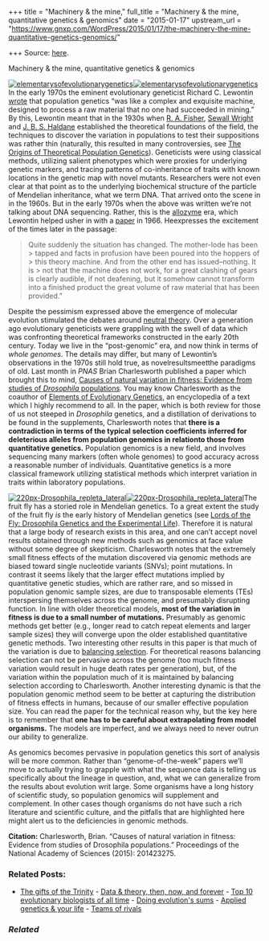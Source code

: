 +++
title = "Machinery & the mine,"
full_title = "Machinery & the mine, quantitative genetics & genomics"
date = "2015-01-17"
upstream_url = "https://www.gnxp.com/WordPress/2015/01/17/the-machinery-the-mine-quantitative-genetics-genomics/"

+++
Source: [here](https://www.gnxp.com/WordPress/2015/01/17/the-machinery-the-mine-quantitative-genetics-genomics/).

Machinery & the mine, quantitative genetics & genomics

[![elementarysofevolutionarygenetics](https://i0.wp.com/www.unz.com/wp-content/uploads/2015/01/elementarysofevolutionarygenetics-190x300.jpg?resize=190%2C300)![elementarysofevolutionarygenetics](https://i0.wp.com/www.unz.com/wp-content/uploads/2015/01/elementarysofevolutionarygenetics-190x300.jpg?resize=190%2C300)](https://www.amazon.com/exec/obidos/ASIN/0981519423/geneexpressio-20)In the early 1970s the eminent evolutionary geneticist Richard C. Lewontin [wrote](https://historiesofecology.blogspot.com/2013/12/lewontin-1974-on-population-genetic.html) that population genetics “was like a complex and exquisite machine, designed to process a raw material that no one had succeeded in mining.” By this, Lewontin meant that in the 1930s when [R. A. Fisher](https://en.wikipedia.org/wiki/Ronald_Fisher), [Sewall Wright](https://en.wikipedia.org/wiki/Sewall_Wright) and [J. B. S. Haldane](https://en.wikipedia.org/wiki/J._B._S._Haldane) established the theoretical foundations of the field, the techniques to discover the variation in populations to test their suppositions was rather thin (naturally, this resulted in many controversies, see [The Origins of Theoretical Population Genetics](https://www.amazon.com/exec/obidos/ASIN/0226684644/geneexpressio-20)). Geneticists were using classical methods, utilizing salient phenotypes which were proxies for underlying genetic markers, and tracing patterns of co-inheritance of traits with known locations in the genetic map with novel mutants. Researchers were not even clear at that point as to the underlying biochemical structure of the particle of Mendelian inheritance, what we term DNA. That arrived onto the scene in in the 1960s. But in the early 1970s when the above was written we’re not talking about DNA sequencing. Rather, this is the [allozyme](https://en.wikipedia.org/wiki/Alloenzyme) era, which Lewontin helped usher in with a [paper](http://www.genetics.org/content/54/2/595.full.pdf) in 1966. Heexpresses the excitement of the times later in the passage:

> Quite suddenly the situation has changed. The mother-lode has been > tapped and facts in profusion have been poured into the hoppers of > this theory machine. And from the other end has issued–nothing. It is > not that the machine does not work, for a great clashing of gears is clearly audible, if not deafening, but it somehow cannot transform into a finished product the great volume of raw material that has been provided.”

Despite the pessimism expressed above the emergence of molecular evolution stimulated the debates around [neutral theory](https://en.wikipedia.org/wiki/Neutral_theory_of_molecular_evolution). Over a generation ago evolutionary geneticists were grappling with the swell of data which was confronting theoretical frameworks constructed in the early 20th century. Today we live in the “post-genomic” era, and now think in terms of *whole genomes*. The details may differ, but many of Lewontin’s observations in the 1970s still hold true, as novelresultsmeetthe paradigms of old. Last month in *PNAS* Brian Charlesworth published a paper which brought this to mind, [Causes of natural variation in fitness: Evidence from studies of *Drosophila* populations](http://www.pnas.org/content/early/2015/01/07/1423275112). You may know Charlesworth as the coauthor of [Elements of Evolutionary Genetics](https://www.amazon.com/exec/obidos/ASIN/0981519423/geneexpressio-20), an encyclopedia of a text which I highly recommend to all. In the paper, which is both review for those of us not steeped in *Drosophila* genetics, and a distillation of derivations to be found in the supplements, Charlesworth notes that **there is a contradiction in terms of the typical selection coefficients inferred for deleterious alleles from population genomics in relationto those from quantitative genetics.** Population genomics is a new field, and involves sequencing many markers (often whole genomes) to good accuracy across a reasonable number of individuals. Quantitative genetics is a more classical framework utilizing statistical methods which interpret variation in traits within laboratory populations.

[![220px-Drosophila_repleta_lateral](https://i0.wp.com/www.unz.com/wp-content/uploads/2015/01/220px-Drosophila_repleta_lateral.jpg?resize=220%2C146)![220px-Drosophila_repleta_lateral](https://i0.wp.com/www.unz.com/wp-content/uploads/2015/01/220px-Drosophila_repleta_lateral.jpg?resize=220%2C146)](https://www.imdb.com/title/tt2903538/)The fruit fly has a storied role in Mendelian genetics. To a great extent the study of the fruit fly *is* the early history of Mendelian genetics (see [Lords of the Fly: Drosophila Genetics and the Experimental Life](https://www.amazon.com/exec/obidos/ASIN/0226450635/geneexpressio-20)). Therefore it is natural that a large body of research exists in this area, and one can’t accept novel results obtained through new methods such as genomics at face value without some degree of skepticism. Charlesworth notes that the extremely small fitness effects of the mutation discovered via genomic methods are biased toward single nucleotide variants (SNVs); point mutations. In contrast it seems likely that the larger effect mutations implied by quantitative genetic studies, which are rather rare, and so missed in population genomic sample sizes, are due to transposable elements (TEs) interspersing themselves across the genome, and presumably disrupting function. In line with older theoretical models, **most of the variation in fitness is due to a small number of mutations.** Presumably as genomic methods get better (e.g., longer read to catch repeat elements and larger sample sizes) they will converge upon the older established quantitative genetic methods. Two interesting other results in this paper is that much of the variation is due to [balancing selection](https://en.wikipedia.org/wiki/Balancing_selection). For theoretical reasons balancing selection can not be pervasive across the genome (too much fitness variation would result in huge death rates per generation), but, of the variation within the population much of it is maintained by balancing selection according to Charlesworth. Another interesting dynamic is that the population genomic method seem to be better at capturing the distribution of fitness effects in humans, because of our smaller effective population size. You can read the paper for the technical reason why, but the key here is to remember that **one has to be careful about extrapolating from model organisms.** The models are imperfect, and we always need to never outrun our ability to generalize.

As genomics becomes pervasive in population genetics this sort of analysis will be more common. Rather than “genome-of-the-week” papers we’ll move to actually trying to grapple with what the sequence data is telling us specifically about the lineage in question, and, what we can generalize from the results about evolution writ large. Some organisms have a long history of scientific study, so population genomics will supplement and complement. In other cases though organisms do not have such a rich literature and scientific culture, and the pitfalls that are highlighted here might alert us to the deficiencies in genomic methods.

**Citation:** Charlesworth, Brian. “Causes of natural variation in fitness: Evidence from studies of Drosophila populations.” Proceedings of the National Academy of Sciences (2015): 201423275.

### Related Posts:

- [The gifts of the
  Trinity](https://www.gnxp.com/WordPress/2006/01/19/the-gifts-of-the-trinity/) - [Data & theory, then, now, and
  forever](https://www.gnxp.com/WordPress/2006/08/30/data-theory-then-now-and-forever/) - [Top 10 evolutionary biologists of all
  time](https://www.gnxp.com/WordPress/2006/05/18/top-10-evolutionary-biologists-of-all-time/) - [Doing evolution's
  sums](https://www.gnxp.com/WordPress/2010/05/27/doing-evolutions-sums/) - [Applied genetics & your
  life](https://www.gnxp.com/WordPress/2006/07/02/applied-genetics-your-life/) - [Teams of
  rivals](https://www.gnxp.com/WordPress/2007/04/11/teams-of-rivals/)

### *Related*

[](https://www.addtoany.com/add_to/facebook?linkurl=https%3A%2F%2Fwww.gnxp.com%2FWordPress%2F2015%2F01%2F17%2Fthe-machinery-the-mine-quantitative-genetics-genomics%2F&linkname=Machinery%20%26%20the%20mine%2C%20quantitative%20genetics%20%26%20genomics "Facebook")[](https://www.addtoany.com/add_to/twitter?linkurl=https%3A%2F%2Fwww.gnxp.com%2FWordPress%2F2015%2F01%2F17%2Fthe-machinery-the-mine-quantitative-genetics-genomics%2F&linkname=Machinery%20%26%20the%20mine%2C%20quantitative%20genetics%20%26%20genomics "Twitter")[](https://www.addtoany.com/add_to/email?linkurl=https%3A%2F%2Fwww.gnxp.com%2FWordPress%2F2015%2F01%2F17%2Fthe-machinery-the-mine-quantitative-genetics-genomics%2F&linkname=Machinery%20%26%20the%20mine%2C%20quantitative%20genetics%20%26%20genomics "Email")[](https://www.addtoany.com/share)
